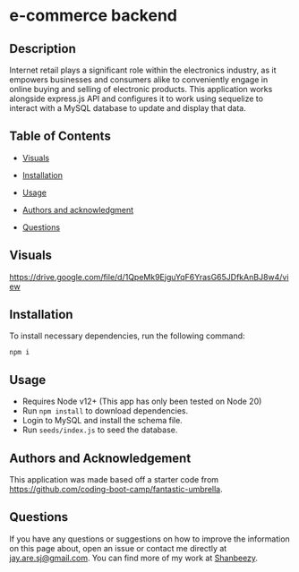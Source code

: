 # e-commerce backend


## Description

Internet retail plays a significant role within the electronics industry, as it empowers businesses and consumers alike to conveniently engage in online buying and selling of electronic products. This application works alongside express.js API and configures it to work using sequelize to interact with a MySQL database to update and display that data. 

## Table of Contents

* [Visuals](#visuals)

* [Installation](#installation)

* [Usage](#usage)

* [Authors and acknowledgment](#authorsandacknowledgment)

* [Questions](questions)

## Visuals

https://drive.google.com/file/d/1QpeMk9EjguYqF6YrasG65JDfkAnBJ8w4/view

## Installation

To install necessary dependencies, run the following command:

```
npm i
```

## Usage

- Requires Node v12+ (This app has only been tested on Node 20)
- Run `npm install` to download dependencies.
- Login to MySQL and install the schema file.
- Run `seeds/index.js` to seed the database.

## Authors and Acknowledgement

This application was made based off a starter code from https://github.com/coding-boot-camp/fantastic-umbrella.

## Questions

If you have any questions or suggestions on how to improve the information on this page about, open an issue or contact me directly at jay.are.sj@gmail.com. You can find more of my work at [Shanbeezy](https://github.com/Shanbeezy/).

